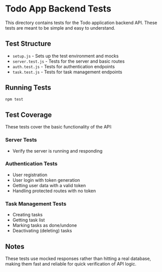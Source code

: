 # Todo App Backend Tests

This directory contains tests for the Todo application backend API. These tests are meant to be simple and easy to understand.

## Test Structure

- `setup.js` - Sets up the test environment and mocks
- `server.test.js` - Tests for the server and basic routes
- `auth.test.js` - Tests for authentication endpoints
- `task.test.js` - Tests for task management endpoints

## Running Tests

```bash
npm test
```

## Test Coverage

These tests cover the basic functionality of the API:

### Server Tests
- Verify the server is running and responding

### Authentication Tests
- User registration
- User login with token generation
- Getting user data with a valid token
- Handling protected routes with no token

### Task Management Tests
- Creating tasks
- Getting task list
- Marking tasks as done/undone
- Deactivating (deleting) tasks

## Notes

These tests use mocked responses rather than hitting a real database, making them fast and reliable for quick verification of API logic.
